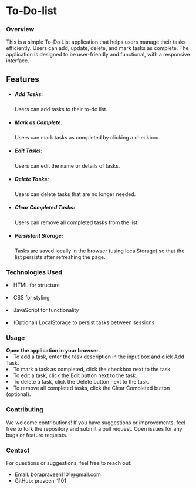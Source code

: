 # To-Do-list
<h3>Overview</h3>

This is a simple To-Do List application that helps users manage their tasks efficiently. Users can add, update, delete, and mark tasks as complete. The application is designed to be user-friendly and functional, with a responsive interface.
<h2>Features</h2>
<ul>
<li><h5>Add Tasks:</h5>  Users can add tasks to their to-do list.</li>
<li><h5>Mark as Complete:</h5>  Users can mark tasks as completed by clicking a checkbox.</li>
<li><h5>Edit Tasks:</h5>  Users can edit the name or details of tasks.</li>
<li><h5>Delete Tasks:</h5>  Users can delete tasks that are no longer needed.</li>
<li><h5>Clear Completed Tasks:</h5>  Users can remove all completed tasks from the list.</li>
<li><h5>Persistent Storage:</h5>  Tasks are saved locally in the browser (using localStorage) so that the list persists after refreshing the page.</li>
</ul>
<h3>Technologies Used</h3>
<li>HTML for structure</li><br>
<li>CSS for styling</li><br>
<li>JavaScript for functionality</li><br>
<li>(Optional) LocalStorage to persist tasks between sessions</li>
<h3>Usage</h3>
<strong>Open the application in your browser.</strong>
<li>To add a task, enter the task description in the input box and click Add Task.</li>
<li>To mark a task as completed, click the checkbox next to the task.</li>
<li>To edit a task, click the Edit button next to the task.</li>
<li>To delete a task, click the Delete button next to the task.</li>
<li>To remove all completed tasks, click the Clear Completed button (optional).</li>
<h3>Contributing</h3>
We welcome contributions! If you have suggestions or improvements, feel free to fork the repository and submit a pull request. Open issues for any bugs or feature requests.<br>
<h3>Contact</h3>
For questions or suggestions, feel free to reach out:
<ul>

<li>Email: borapraveen1101@gmail.com</li>

<li>GitHub: praveen-1101</li>
</ul>